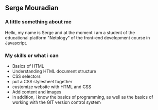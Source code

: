 ## Serge Mouradian

### A little something about me

Hello, my name is Serge and at the moment i am a student of the educational platform "Netology" of the front-end development course in Javascript.

### My skills or what i can

* Basics of HTML
* Understanding HTML document structure
* CSS selectors
* put a CSS stylesheet together
* customize website with HTML and CSS
* Add content and images
* In addition, i know the basics of programming, as well as the basics of working with the GIT version control system

